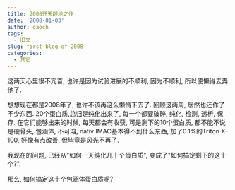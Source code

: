 ```yaml
---
title: 2008开天辟地之作
date: '2008-01-03'
author: gaoch
tags:
  - 旧文
slug: first-blog-of-2008
categories:
  - 其它
---
```


这两天心里很不亢奋, 也许是因为试验进展的不顺利, 因为不顺利,
所以便懒得去弄他了.  
  
想想现在都是2008年了, 也许不该再这么懒惰下去了. 回顾这两周,
居然也还作了不少东西. 20个蛋白质,总归是纯化出来了, 每一个都要破碎, 纯化,
检测, 透析, 保存. 在它们能够出来的时候, 每天都会有收获,
可是剩下的10个蛋白质, 都不能不说是硬骨头, 包涵体, 不可溶, nativ
IMAC基本得不到什么东西, 加了0.1%的Triton X-100, 好像有点改善,
但毕竟是风光不再了.  
  
我现在的问题, 已经从"如何一天纯化几十个蛋白质",
变成了"如何搞定剩下的这十个?".  
  
那么, 如何搞定这十个包涵体蛋白质呢?

